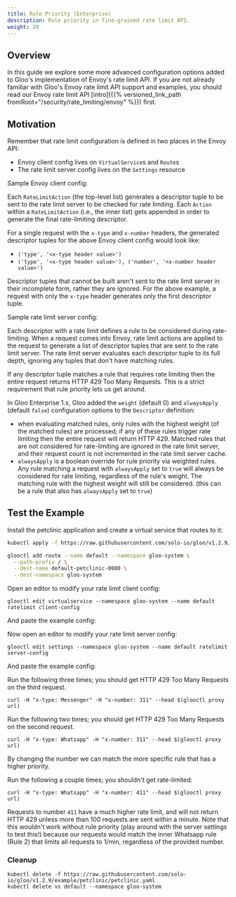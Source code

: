 ```yaml
---
title: Rule Priority (Enterprise)
description: Rule priority in fine-grained rate limit API.
weight: 20
---
```


## Overview

In this guide we explore some more advanced configuration options added to Gloo's implementation of Envoy's rate limit
API. If you are not already familiar with Gloo's Envoy rate limit API support and examples, you should read our Envoy
rate limit API [intro]({{% versioned_link_path fromRoot="/security/rate_limiting/envoy" %}}) first.

## Motivation

Remember that rate limit configuration is defined in two places in the Envoy API:

* Envoy client config lives on `VirtualService`s and `Route`s
* The rate limit server config lives on the `Settings` resource

Sample Envoy client config:



Each `RateLimitAction` (the top-level list) generates a descriptor tuple to be sent to the rate limit server to be
checked for rate limiting. Each `Action` within a `RateLimitAction` (i.e., the inner list) gets appended in order to
generate the final rate-limiting descriptor.

For a single request with the `x-type` and `x-number` headers, the generated descriptor tuples for the above Envoy
client config would look like:

- `('type', '<x-type header value>')`
- `('type', '<x-type header value>'), ('number', '<x-number header value>')`

Descriptor tuples that cannot be built aren't sent to the rate limit server in their incomplete form, rather they are
ignored. For the above example, a request with only the `x-type` header generates only the first descriptor tuple.

Sample rate limit server config:



Each descriptor with a rate limit defines a rule to be considered during rate-limiting. When a request comes into Envoy,
rate limit actions are applied to the request to generate a list of descriptor tuples that are sent to the rate limit
server. The rate limit server evaluates each descriptor tuple to its full depth, ignoring any tuples that don't have
matching rules.

If any descriptor tuple matches a rule that requires rate limiting then the entire request returns HTTP 429 Too Many 
Requests. This is a strict requirement that rule priority lets us get around.

In Gloo Enterprise 1.x, Gloo added the `weight` (default 0) and `alwaysApply` (default `false`) configuration options
to the `Descriptor` definition:

- when evaluating matched rules, only rules with the highest weight (of the matched rules) are processed; if any of
these rules trigger rate limiting then the entire request will return HTTP 429. Matched rules that are not considered for
rate-limiting are ignored in the rate limit server, and their request count is not incremented in the rate limit server
cache.
- `alwaysApply` is a boolean override for rule priority via weighted rules. Any rule matching a request with
`alwaysApply` set to `true` will always be considered for rate limiting, regardless of the rule's weight. The matching
rule with the highest weight will still be considered. (this can be a rule that also has `alwaysApply` set to `true`)

## Test the Example

Install the petclinic application and create a virtual service that routes to it:
```bash
kubectl apply -f https://raw.githubusercontent.com/solo-io/gloo/v1.2.9/example/petclinic/petclinic.yaml

glooctl add route --name default --namespace gloo-system \
  --path-prefix / \
  --dest-name default-petclinic-8080 \
  --dest-namespace gloo-system
```

Open an editor to modify your rate limit client config:
```shell script
glooctl edit virtualservice --namespace gloo-system --name default ratelimit client-config
```
And paste the example config:



Now open an editor to modify your rate limit server config:
```shell script
glooctl edit settings --namespace gloo-system --name default ratelimit server-config
```

And paste the example config:



Run the following three times; you should get HTTP 429 Too Many Requests on the third request.
```shell
curl -H "x-type: Messenger" -H "x-number: 311" --head $(glooctl proxy url)
```

Run the following two times; you should get HTTP 429 Too Many Requests on the second request.
```shell
curl -H "x-type: Whatsapp" -H "x-number: 311" --head $(glooctl proxy url)
```

By changing the number we can match the more specific rule that has a higher priority.

Run the following a couple times; you shouldn't get rate-limited:
```shell
curl -H "x-type: Whatsapp" -H "x-number: 411" --head $(glooctl proxy url)
```

Requests to number `411` have a much higher rate limit, and will not return HTTP 429 unless more than 100 requests
are sent within a minute. Note that this wouldn't work without rule priority (play around with the server settings
to test this!) because our requests would match the inner Whatsapp rule (Rule 2) that limits all requests to 1/min,
regardless of the provided number.

### Cleanup

```shell
kubectl delete -f https://raw.githubusercontent.com/solo-io/gloo/v1.2.9/example/petclinic/petclinic.yaml
kubectl delete vs default --namespace gloo-system
```
